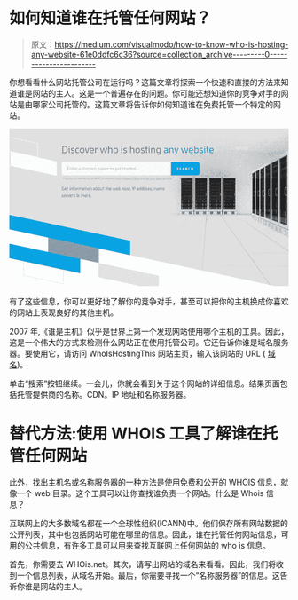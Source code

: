# 如何知道谁在托管任何网站？

> 原文：<https://medium.com/visualmodo/how-to-know-who-is-hosting-any-website-61e0ddfc6c36?source=collection_archive---------0----------------------->

你想看看什么网站托管公司在运行吗？这篇文章将探索一个快速和直接的方法来知道谁是网站的主人。这是一个普遍存在的问题。你可能还想知道你的竞争对手的网站是由哪家公司托管的。这篇文章将告诉你如何知道谁在免费托管一个特定的网站。

![](img/f11be54fe74ad27b25187dbc03bad86b.png)

有了这些信息，你可以更好地了解你的竞争对手，甚至可以把你的主机换成你喜欢的网站上表现良好的其他主机。

2007 年,《谁是主机》似乎是世界上第一个发现网站使用哪个主机的工具。因此，这是一个伟大的方式来检测什么网站正在使用托管公司。它还告诉你谁是域名服务器。要使用它，请访问 WhoIsHostingThis 网站主页，输入该网站的 URL ( [域名](https://visualmodo.com/domain-purchased-next-step/))。

单击“搜索”按钮继续。一会儿，你就会看到关于这个网站的详细信息。结果页面包括托管提供商的名称。CDN。IP 地址和名称服务器。

# 替代方法:使用 WHOIS 工具了解谁在托管任何网站

此外，找出主机名或名称服务器的一种方法是使用免费和公开的 WHOIS 信息，就像一个 web 目录。这个工具可以让你查找谁负责一个网站。什么是 Whois 信息？

互联网上的大多数域名都在一个全球性组织(ICANN)中。他们保存所有网站数据的公开列表，其中也包括网站可能在哪里的信息。因此，谁在托管任何网站信息，可用的公共信息，有许多工具可以用来查找互联网上任何网站的 who is 信息。

首先，你需要去 WHOis.net。其次，请写出网站的域名来看看。因此，我们将收到一个信息列表，从域名开始。最后，你需要寻找一个“名称服务器”的信息。这告诉你谁是网站的主人。